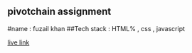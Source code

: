 
## pivotchain assignment
#name : fuzail khan
##Tech stack : HTML% , css , javascript

[ live link ](https://pivotchainassgn.netlify.app/)